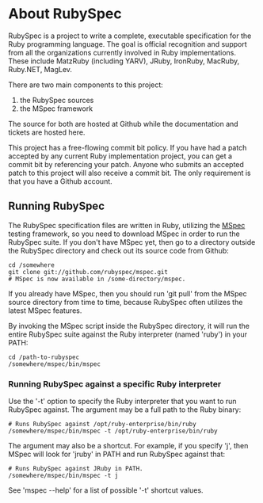 # About RubySpec

RubySpec is a project to write a complete, executable specification for the Ruby programming language. The goal is official recognition and support from all the organizations currently involved in Ruby implementations. These include MatzRuby (including YARV), JRuby, IronRuby, MacRuby, Ruby.NET, MagLev.

There are two main components to this project:

  1. the RubySpec sources
  2. the MSpec framework

The source for both are hosted at Github while the documentation and tickets are hosted here.

This project has a free-flowing commit bit policy. If you have had a patch accepted by any current Ruby implementation project, you can get a commit bit by referencing your patch. Anyone who submits an accepted patch to this project will also receive a commit bit. The only requirement is that you have a Github account.

## Running RubySpec

The RubySpec specification files are written in Ruby, utilizing the [MSpec](http://github.com/rubyspec/mspec/tree/master) testing framework, so you need to download MSpec in order to run the RubySpec suite. If you don't have MSpec yet, then go to a directory outside the RubySpec directory and check out its source code from Github:

    cd /somewhere
    git clone git://github.com/rubyspec/mspec.git
    # MSpec is now available in /some-directory/mspec.

If you already have MSpec, then you should run 'git pull' from the MSpec source directory from time to time, because RubySpec often utilizes the latest MSpec features.

By invoking the MSpec script inside the RubySpec directory, it will run the entire RubySpec suite against the Ruby interpreter (named 'ruby') in your PATH:

    cd /path-to-rubyspec
    /somewhere/mspec/bin/mspec

### Running RubySpec against a specific Ruby interpreter

Use the '-t' option to specify the Ruby interpreter that you want to run RubySpec against. The argument may be a full path to the Ruby binary:

    # Runs RubySpec against /opt/ruby-enterprise/bin/ruby
    /somewhere/mspec/bin/mspec -t /opt/ruby-enterprise/bin/ruby

The argument may also be a shortcut. For example, if you specify 'j', then MSpec will look for 'jruby' in PATH and run RubySpec against that:

    # Runs RubySpec against JRuby in PATH.
    /somewhere/mspec/bin/mspec -t j

See 'mspec --help' for a list of possible '-t' shortcut values.